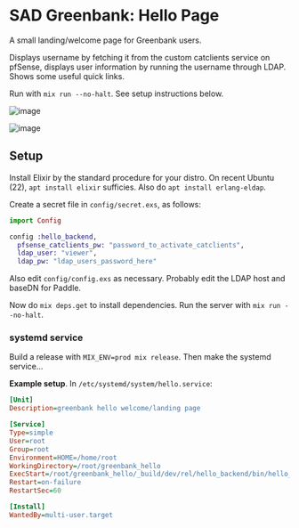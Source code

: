 # SAD Greenbank: Hello Page

A small landing/welcome page for Greenbank users.

Displays username by fetching it from the custom catclients service on pfSense, displays user information by running the username through LDAP. Shows some useful quick links.

Run with `mix run --no-halt`. See setup instructions below.

![image](https://user-images.githubusercontent.com/2071451/134284214-ccce2120-53b8-4f43-aacf-ddbba28c9c61.png)

![image](https://user-images.githubusercontent.com/2071451/134284247-6df725ed-bbec-4ecc-a9d2-207bc1d31ee6.png)

## Setup

Install Elixir by the standard procedure for your distro. On recent Ubuntu (22), `apt install elixir` sufficies.
Also do `apt install erlang-eldap`.

Create a secret file in `config/secret.exs`, as follows:

```elixir
import Config

config :hello_backend,
  pfsense_catclients_pw: "password_to_activate_catclients",
  ldap_user: "viewer",
  ldap_pw: "ldap_users_password_here"
```

Also edit `config/config.exs` as necessary. Probably edit the LDAP host and baseDN for Paddle.

Now do `mix deps.get` to install dependencies. Run the server with `mix run --no-halt`.

### systemd service

Build a release with `MIX_ENV=prod mix release`. Then make the systemd service...

**Example setup**. In `/etc/systemd/system/hello.service`:

```ini
[Unit]
Description=greenbank hello welcome/landing page

[Service]
Type=simple
User=root
Group=root
Environment=HOME=/home/root
WorkingDirectory=/root/greenbank_hello
ExecStart=/root/greenbank_hello/_build/dev/rel/hello_backend/bin/hello_backend start
Restart=on-failure
RestartSec=60

[Install]
WantedBy=multi-user.target
```
